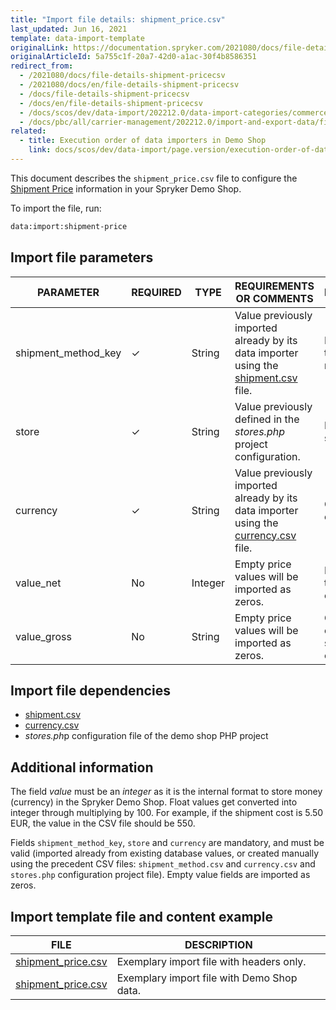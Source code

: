 ```yaml
---
title: "Import file details: shipment_price.csv"
last_updated: Jun 16, 2021
template: data-import-template
originalLink: https://documentation.spryker.com/2021080/docs/file-details-shipment-pricecsv
originalArticleId: 5a755c1f-20a7-42d0-a1ac-30f4b8586351
redirect_from:
  - /2021080/docs/file-details-shipment-pricecsv
  - /2021080/docs/en/file-details-shipment-pricecsv
  - /docs/file-details-shipment-pricecsv
  - /docs/en/file-details-shipment-pricecsv
  - /docs/scos/dev/data-import/202212.0/data-import-categories/commerce-setup/file-details-shipment-price.csv.html  
  - /docs/pbc/all/carrier-management/202212.0/import-and-export-data/file-details-shipment-price.csv.html
related:
  - title: Execution order of data importers in Demo Shop
    link: docs/scos/dev/data-import/page.version/execution-order-of-data-importers.html
---
```


This document describes the `shipment_price.csv` file to configure the [Shipment Price](/docs/pbc/all/carrier-management/{{site.version}}/base-shop/shipment-feature-overview.html) information in your Spryker Demo Shop.

To import the file, run:

```bash
data:import:shipment-price
```

## Import file parameters



| PARAMETER | REQUIRED | TYPE | REQUIREMENTS OR COMMENTS | DESCRIPTION |
| --- | --- | --- | --- | --- |
| shipment_method_key | &check; | String  | Value previously imported already by its data importer using the [shipment.csv](/docs/pbc/all/carrier-management/{{site.version}}/base-shop/import-and-export-data/import-file-details-shipment.csv.html) file.| Identifier of the shipment method. |
| store | &check; | String | Value previously defined in the *stores.php* project configuration. | Name of the store. |
| currency | &check; | String | Value previously imported already by its data importer using the [currency.csv](/docs/pbc/all/price-management/{{page.version}}/base-shop/import-and-export-data/import-file-details-currency.csv.html) file. | Currency ISO code. |
| value_net | No |Integer | Empty price values will be imported as zeros. | Net value of the shipment cost. |
| value_gross | No | String | Empty price values will be imported as zeros. | Gross value of the shipment cost.  |

## Import file dependencies



* [shipment.csv](/docs/pbc/all/carrier-management/{{site.version}}/base-shop/import-and-export-data/import-file-details-shipment.csv.html)
* [currency.csv](/docs/pbc/all/price-management/{{page.version}}/base-shop/import-and-export-data/import-file-details-currency.csv.html)
* *stores.ph*p configuration file of the demo shop PHP project

## Additional information

The field *value* must be an *integer* as it is the internal format to store money (currency) in the Spryker Demo Shop. Float values get converted into integer through multiplying by 100. For example, if the shipment cost is 5.50 EUR, the value in the CSV file should be 550.

Fields `shipment_method_key`, `store` and `currency` are mandatory, and must be valid (imported already from existing database values, or created manually using the precedent CSV files: `shipment_method.csv` and `currency.csv` and `stores.php` configuration project file). Empty value fields are imported as zeros.

## Import template file and content example



| FILE | DESCRIPTION |
| --- | --- |
| [shipment_price.csv](https://spryker.s3.eu-central-1.amazonaws.com/docs/Developer+Guide/Back-End/Data+Manipulation/Data+Ingestion/Data+Import/Data+Import+Categories/Commerce+Setup/Template+shipment_price.csv) | Exemplary import file with headers only. |
| [shipment_price.csv](https://spryker.s3.eu-central-1.amazonaws.com/docs/Developer+Guide/Back-End/Data+Manipulation/Data+Ingestion/Data+Import/Data+Import+Categories/Commerce+Setup/shipment_price.csv) | Exemplary import file with Demo Shop data. |
